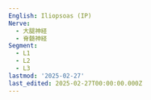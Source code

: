 ```yaml
---
English: Iliopsoas (IP)
Nerve:
  - 大腿神経
  - 脊髄神経
Segment:
  - L1
  - L2
  - L3
lastmod: '2025-02-27'
last_edited: 2025-02-27T00:00:00.000Z
---
```



